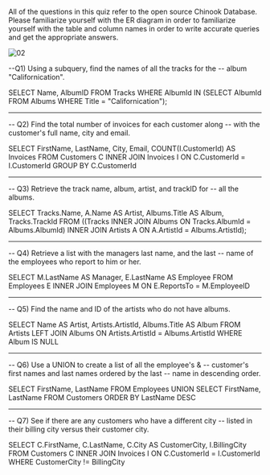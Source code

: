 All of the questions in this quiz refer to the open source Chinook Database. Please familiarize yourself with the ER diagram in order to familiarize yourself with the table and column names in order to write accurate queries and get the appropriate answers.

![02]()

--Q1) Using a subquery, find the names of all the tracks for the
-- album "Californication".

SELECT Name,
       AlbumID
FROM Tracks
WHERE AlbumId IN (SELECT AlbumId
    FROM Albums
    WHERE Title = "Californication");
    
------------------------------------------------------------------------------------
-- Q2) Find the total number of invoices for each customer along 
-- with the customer's full name, city and email.

SELECT FirstName,
       LastName,
       City,
       Email,
       COUNT(I.CustomerId) AS Invoices
FROM Customers C INNER JOIN Invoices I
ON C.CustomerId = I.CustomerId
GROUP BY C.CustomerId

------------------------------------------------------------------------------------
-- Q3) Retrieve the track name, album, artist, and trackID for 
-- all the albums.

SELECT Tracks.Name,
       A.Name AS Artist,
       Albums.Title AS Album,
       Tracks.TrackId
FROM ((Tracks INNER JOIN Albums
ON Tracks.AlbumId = Albums.AlbumId)
INNER JOIN Artists A
ON A.ArtistId = Albums.ArtistId); 

------------------------------------------------------------------------------------
-- Q4) Retrieve a list with the managers last name, and the last 
-- name of the employees who report to him or her.

SELECT M.LastName AS Manager, 
       E.LastName AS Employee
FROM Employees E INNER JOIN Employees M 
ON E.ReportsTo = M.EmployeeID

------------------------------------------------------------------------------------
-- Q5) Find the name and ID of the artists who do not have albums.

SELECT Name AS Artist,
       Artists.ArtistId,
       Albums.Title AS Album
FROM Artists
LEFT JOIN Albums
ON Artists.ArtistId = Albums.ArtistId
WHERE Album IS NULL

------------------------------------------------------------------------------------
-- Q6) Use a UNION to create a list of all the employee's & 
-- customer's first names and last names ordered by the last
-- name in descending order.

SELECT FirstName,
       LastName
FROM Employees
UNION
SELECT FirstName,
       LastName
FROM Customers
ORDER BY LastName DESC

------------------------------------------------------------------------------------
-- Q7) See if there are any customers who have a different city
-- listed in their billing city versus their customer city.

SELECT C.FirstName,
       C.LastName,
       C.City AS CustomerCity,
       I.BillingCity
FROM Customers C
INNER JOIN Invoices I
ON C.CustomerId = I.CustomerId
WHERE CustomerCity != BillingCity